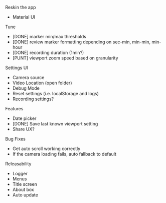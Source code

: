 Reskin the app

-   Material UI

Tune

-   [DONE] marker min/max thresholds
-   [DONE] review marker formatting depending on sec-min, min-min, min-hour
-   [DONE] recording duration (1min?)
-   [PUNT] viewport zoom speed based on granularity

Settings UI

-   Camera source
-   Video Location (open folder)
-   Debug Mode
-   Reset settings (i.e. localStorage and logs)
-   Recording settings?

Features

-   Date picker
-   [DONE] Save last known viewport setting
-   Share UX?

Bug Fixes

-   Get auto scroll working correctly
-   If the camera loading fails, auto fallback to default

Releasability

-   Logger
-   Menus
-   Title screen
-   About box
-   Auto update
